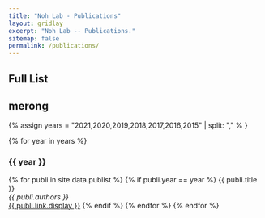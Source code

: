 ```yaml
---
title: "Noh Lab - Publications"
layout: gridlay
excerpt: "Noh Lab -- Publications."
sitemap: false
permalink: /publications/
---
```



<!-- # Publications

## Highlights

(For a full list see [below](#full-list) or go to [Google Scholar](https://scholar.google.com/citations?user=Q0Z_uB8AAAAJ&hl=en), [ResearcherID](https://publons.com/researcher/1296422/seong-jin-noh/))

To be updated soon..

{% assign number_printed = 0 %}


{% for publi in site.data.publist %}

{% assign even_odd = number_printed | modulo: 2 %}
{% if publi.highlight == 1 %}

{% if even_odd == 0 %}
<div class="row">
{% endif %}

<div class="col-sm-6 clearfix">
 <div class="well">
  <pubtit>{{ publi.title }}</pubtit>
  <img src="{{ site.url }}{{ site.baseurl }}/images/pubpic/{{ publi.image }}" class="img-responsive" width="33%" style="float: left" />
  <p>{{ publi.description }}</p>
  <p><em>{{ publi.authors }}</em></p>
  <p><strong><a href="{{ publi.link.url }}">{{ publi.link.display }}</a></strong></p>
  <p class="text-danger"><strong> {{ publi.news1 }}</strong></p>
  <p> {{ publi.news2 }}</p>
 </div>
</div>

{% assign number_printed = number_printed | plus: 1 %}

{% if even_odd == 1 %}
</div>
{% endif %}

{% endif %}
{% endfor %}


{% assign even_odd = number_printed | modulo: 2 %}
{% if even_odd == 1 %}
</div>
{% endif %}

<p> &nbsp; </p> -->


## Full List
## merong
{% assign years = "2021,2020,2019,2018,2017,2016,2015" | split: "," % }

{% for year in years %}
 <h3>{{ year }}</h3>
 {% for publi in site.data.publist %}
  {% if publi.year == year %}
   {{ publi.title }} <br />
   <em>{{ publi.authors }} </em>
   <br />
   <a href="{{ publi.link.url }}">{{ publi.link.display }}</a>
  {% endif %}
 {% endfor %}
{% endfor %}

